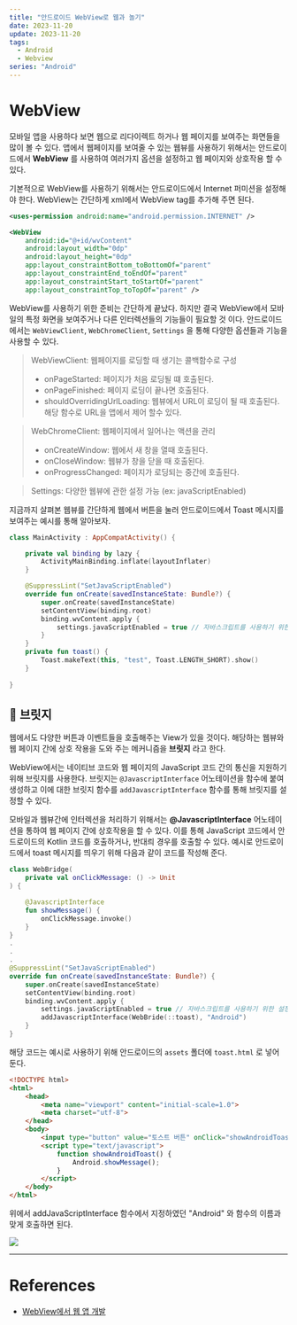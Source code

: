 ```yaml
---
title: "안드로이드 WebView로 웹과 놀기"
date: 2023-11-20
update: 2023-11-20
tags:
  - Android
  - Webview
series: "Android"
---
```

# WebView
모바일 앱을 사용하다 보면 웹으로 리다이렉트 하거나 웹 페이지를 보여주는 화면들을 많이 볼 수 있다. 앱에서 웹페이지를 보여줄 수 있는 웹뷰를 사용하기 위해서는 안드로이드에서 __WebView__ 를 사용하여 여러가지 옵션을 설정하고 웹 페이지와 상호작용 할 수 있다.

기본적으로 WebView를 사용하기 위해서는 안드로이드에서 Internet 퍼미션을 설정해야 한다. WebView는 간단하게 xml에서 WebView tag를 추가해 주면 된다.

```xml
<uses-permission android:name="android.permission.INTERNET" />

<WebView
    android:id="@+id/wvContent"
    android:layout_width="0dp"
    android:layout_height="0dp"
    app:layout_constraintBottom_toBottomOf="parent"
    app:layout_constraintEnd_toEndOf="parent"
    app:layout_constraintStart_toStartOf="parent"
    app:layout_constraintTop_toTopOf="parent" />
```

WebView를 사용하기 위한 준비는 간단하게 끝났다. 하지만 결국 WebView에서 모바일의 특정 화면을 보여주거나 다른 인터렉션들의 기능들이 필요할 것 이다. 안드로이드에서는 `WebViewClient`, `WebChromeClient`, `Settings` 을 통해 다양한 옵션들과 기능을 사용할 수 있다.

> WebViewClient: 웹페이지를 로딩할 때 생기는 콜백함수로 구성
> - onPageStarted: 페이지가 처음 로딩될 떄 호출된다.
> - onPageFinished: 페이지 로딩이 끝나면 호출된다.
> - shouldOverridingUrlLoading: 웹뷰에서 URL이 로딩이 될 때 호출된다. 해당 함수로 URL을 앱에서 제어 할수 있다.

> WebChromeClient: 웹페이지에서 일어나는 액션을 관리
> - onCreateWindow: 웹에서 새 창을 열때 호출된다.
> - onCloseWindow: 웹뷰가 창을 닫을 때 호출된다.
> - onProgressChanged: 페이지가 로딩되는 중간에 호출된다.

> Settings: 다양한 웹뷰에 관한 설정 가능 (ex: javaScriptEnabled)

지금까지 살펴본 웹뷰를 간단하게 웹에서 버튼을 눌러 안드로이드에서 Toast 메시지를 보여주는 예시를 통해 알아보자.

```kotlin
class MainActivity : AppCompatActivity() {

    private val binding by lazy {
        ActivityMainBinding.inflate(layoutInflater)
    }

    @SuppressLint("SetJavaScriptEnabled")
    override fun onCreate(savedInstanceState: Bundle?) {
        super.onCreate(savedInstanceState)
        setContentView(binding.root)
        binding.wvContent.apply {
            settings.javaScriptEnabled = true // 자바스크립트를 사용하기 위한 설정 값
        }
    }
    private fun toast() {
        Toast.makeText(this, "test", Toast.LENGTH_SHORT).show()
    }
    
}
```

## 🌉 브릿지
웹에서도 다양한 버튼과 이벤트들을 호출해주는 View가 있을 것이다. 해당하는 웹뷰와 웹 페이지 간에 상호 작용을 도와 주는 메커니즘을 __브릿지__ 라고 한다.

WebView에서는 네이티브 코드와 웹 페이지의 JavaScript 코드 간의 통신을 지원하기 위해 브릿지를 사용한다. 브릿지는 `@JavascriptInterface` 어노테이션을 함수에 붙여 생성하고 이에 대한 브릿지 함수를 `addJavascriptInterface` 함수를 통해 브릿지를 설정할 수 있다.

모바일과 웹뷰간에 인터렉션을 처리하기 위해서는  __@JavascriptInterface__ 어노테이션을 통하여 웹 페이지 간에 상호작용을 할 수 있다. 이를 통해 JavaScript 코드에서 안드로이드의 Kotlin 코드를 호출하거나, 반대릐 경우를 호출할 수 있다. 예시로 안드로이드에서 toast 메시지를 띄우기 위해 다음과 같이 코드를 작성해 준다.

```kotlin
class WebBridge(
    private val onClickMessage: () -> Unit
) {

    @JavascriptInterface
    fun showMessage() {
        onClickMessage.invoke()
    }
}
.
.
.
@SuppressLint("SetJavaScriptEnabled")
override fun onCreate(savedInstanceState: Bundle?) {
    super.onCreate(savedInstanceState)
    setContentView(binding.root)
    binding.wvContent.apply {
        settings.javaScriptEnabled = true // 자바스크립트를 사용하기 위한 설정 값
        addJavascriptInterface(WebBride(::toast), "Android")
    }
}
```

해당 코드는 예시로 사용하기 위해 안드로이드의 `assets` 폴더에 `toast.html` 로 넣어 둔다.
```html
<!DOCTYPE html>
<html>
    <head>
        <meta name="viewport" content="initial-scale=1.0">
        <meta charset="utf-8">
    </head>
    <body>
        <input type="button" value="토스트 버튼" onClick="showAndroidToast()"/>
        <script type="text/javascript">
            function showAndroidToast() {
                Android.showMessage();
            }
        </script>
    </body>
</html>
```

위에서 addJavaScriptInterface 함수에서 지정하였던 "Android" 와 함수의 이름과 맞게 호출하면 된다.

<img src="https://github.com/ppeper/Kotlin_Algorithm/assets/63226023/a4bc6aaa-3a3c-4f2c-8c61-d6381b86cf03">

- - -
# References
- [WebView에서 웹 앱 개발](https://developer.android.com/develop/ui/views/layout/webapps/webview?hl=ko)
